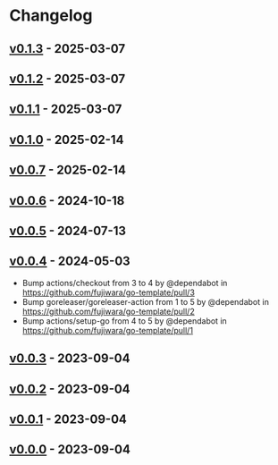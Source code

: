# Changelog

## [v0.1.3](https://github.com/fujiwara/go-template/compare/v0.1.2...v0.1.3) - 2025-03-07

## [v0.1.2](https://github.com/fujiwara/go-template/compare/v0.1.1...v0.1.2) - 2025-03-07

## [v0.1.1](https://github.com/fujiwara/go-template/compare/v0.1.0...v0.1.1) - 2025-03-07

## [v0.1.0](https://github.com/fujiwara/go-template/compare/v0.0.7...v0.1.0) - 2025-02-14

## [v0.0.7](https://github.com/fujiwara/go-template/compare/v0.0.6...v0.0.7) - 2025-02-14

## [v0.0.6](https://github.com/fujiwara/go-template/compare/v0.0.5...v0.0.6) - 2024-10-18

## [v0.0.5](https://github.com/fujiwara/go-template/compare/v0.0.4...v0.0.5) - 2024-07-13

## [v0.0.4](https://github.com/fujiwara/go-template/compare/v0.0.3...v0.0.4) - 2024-05-03
- Bump actions/checkout from 3 to 4 by @dependabot in https://github.com/fujiwara/go-template/pull/3
- Bump goreleaser/goreleaser-action from 1 to 5 by @dependabot in https://github.com/fujiwara/go-template/pull/2
- Bump actions/setup-go from 4 to 5 by @dependabot in https://github.com/fujiwara/go-template/pull/1

## [v0.0.3](https://github.com/fujiwara/go-template/compare/v0.0.2...v0.0.3) - 2023-09-04

## [v0.0.2](https://github.com/fujiwara/go-template/compare/v0.0.1...v0.0.2) - 2023-09-04

## [v0.0.1](https://github.com/fujiwara/go-template/compare/v0.0.0...v0.0.1) - 2023-09-04

## [v0.0.0](https://github.com/fujiwara/go-template/commits/v0.0.0) - 2023-09-04
